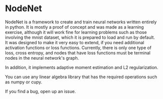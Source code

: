 # NodeNet

NodeNet is a framework to create and train neural networks written entirely in python. It is mostly a proof of concept and was made as a learning exercise, although it will work fine for learning problems such as those involving the mnist dataset, which it is prepared to load and run by default. It was designed to make it very easy to extend, if you need additional activation functions or loss functions. Currently, there is only one type of loss, cross entropy, and nodes that have loss functions must be terminal nodes in the neural network's graph.

In addition, it implements adaptive moment estimation and L2 regularization.

You can use any linear algebra library that has the required operations such as numpy or cupy.

If you find a bug, open up an issue.
